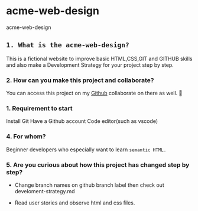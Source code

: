 # acme-web-design
acme-web-design
## ````1. What is the acme-web-design?````

This is a fictional website to improve basic HTML,CSS,GIT and GITHUB skills and also make a Development Strategy for your project step by step.

### 2. How can you make this project and collaborate?

You can access this project on my [Github](https://github.com/galalkoro) collaborate on there as well. 🎉

### 1. Requirement to start

Install Git
Have a Github account
Code editor(such as vscode)

### 4. For whom?

Beginner developers who especially want to learn ````semantic HTML.````

  ### 5. Are you curious about how this project has changed step by step?

* Change branch names on github branch label then check out develoment-strategy.md

* Read user stories and observe html and css files.